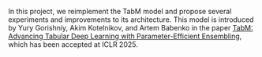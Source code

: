 In this project, we reimplement the TabM model and propose several experiments and improvements to its architecture. 
This model is introduced by Yury Gorishniy, Akim Kotelnikov, and Artem Babenko in the paper [TabM: Advancing Tabular Deep Learning with Parameter-Efficient Ensembling](https://openreview.net/forum?id=Sd4wYYOhmY), which has been accepted at ICLR 2025.
